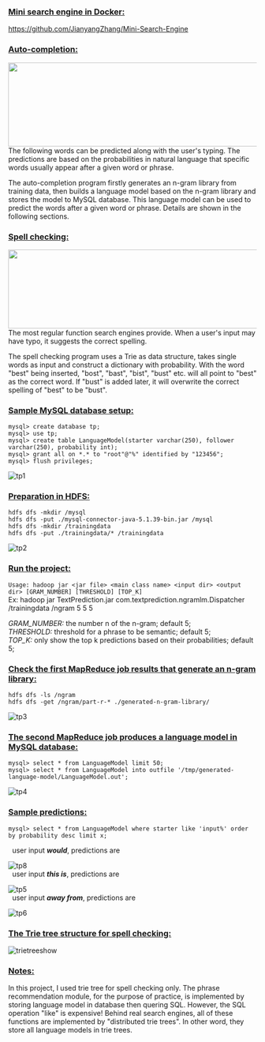 **<h3><ins>Mini search engine in Docker:</ins></h3>**
https://github.com/JianyangZhang/Mini-Search-Engine

**<h3><ins>Auto-completion:</ins></h3>**
<img src="https://user-images.githubusercontent.com/22739177/32244725-bef37ff4-be36-11e7-86fe-8567a8a9c6f6.PNG" height="170" width="550">
The following words can be predicted along with the user's typing.
The predictions are based on the probabilities in natural language that specific words usually appear after a given word or phrase.

The auto-completion program firstly generates an n-gram library from training data, then builds a language model based on the n-gram library and stores the model to MySQL database. This language model can be used to predict the words after a given word or phrase. Details are shown in the following sections.

**<h3><ins>Spell checking:</ins></h3>**
<img src="https://user-images.githubusercontent.com/22739177/32244726-bf0e2c96-be36-11e7-8421-d7007c4f3be4.PNG" height="160" width="550">
The most regular function search engines provide. When a user's input may have typo, it suggests the correct spelling.

The spell checking program uses a Trie as data structure, takes single words as input and construct a dictionary with probability.
With the word "best" being inserted, "bost", "bast", "bist", "bust" etc. will all point to "best" as the correct word. If "bust" is added later, it will overwrite the correct spelling of "best" to be "bust".

**<h3><ins>Sample MySQL database setup:</ins></h3>**
`mysql> create database tp;`<br/>
`mysql> use tp;`<br/>
`mysql> create table LanguageModel(starter varchar(250), follower varchar(250), probability int);`<br/>
`mysql> grant all on *.* to "root"@"%" identified by "123456";`<br/>
`mysql> flush privileges;`<br/>

![tp1](https://cloud.githubusercontent.com/assets/22739177/21748178/f31d7eda-d532-11e6-8990-3459fb19bfe3.PNG)

**<h3><ins>Preparation in HDFS:</ins></h3>**
`hdfs dfs -mkdir /mysql`<br/>
`hdfs dfs -put ./mysql-connector-java-5.1.39-bin.jar /mysql`<br/>
`hdfs dfs -mkdir /trainingdata`<br/>
`hdfs dfs -put ./trainingdata/* /trainingdata`<br/>

![tp2](https://cloud.githubusercontent.com/assets/22739177/21748179/f334987c-d532-11e6-8e1f-00c01b09796f.PNG)

**<h3><ins>Run the project:</ins></h3>**
`Usage: hadoop jar <jar file> <main class name> <input dir> <output dir> [GRAM_NUMBER] [THRESHOLD] [TOP_K]`<br/>
Ex: hadoop jar TextPrediction.jar com.textprediction.ngramlm.Dispatcher /trainingdata /ngram 5 5 5<br/>

*GRAM_NUMBER:* the number n of the n-gram; default 5;<br/>
*THRESHOLD:* threshold for a phrase to be semantic; default 5;<br/>
*TOP_K:* only show the top k predictions based on their probabilities; default 5;<br/>

**<h3><ins>Check the first MapReduce job results that generate an n-gram library:</ins></h3>**
`hdfs dfs -ls /ngram`<br/>
`hdfs dfs -get /ngram/part-r-* ./generated-n-gram-library/`<br/>

![tp3](https://cloud.githubusercontent.com/assets/22739177/21748181/f339a3f8-d532-11e6-89f2-1983d254da05.PNG)

**<h3><ins>The second MapReduce job produces a language model in MySQL database:</ins></h3>**
`mysql> select * from LanguageModel limit 50;`<br/>
`mysql> select * from LanguageModel into outfile '/tmp/generated-language-model/LanguageModel.out';`<br/>

![tp4](https://cloud.githubusercontent.com/assets/22739177/21748180/f339a556-d532-11e6-9968-aa9cc21e48a0.PNG)

**<h3><ins>Sample predictions:</ins></h3>**
`mysql> select * from LanguageModel where starter like 'input%' order by probability desc limit x;`<br/>

&nbsp;&nbsp;user input <b>*would*</b>, predictions are<br/>

![tp8](https://cloud.githubusercontent.com/assets/22739177/21757961/31648bd0-d5eb-11e6-9e80-100239cf3f6d.PNG)<br/>
&nbsp;&nbsp;user input <b>*this is*</b>, predictions are<br/>

![tp5](https://cloud.githubusercontent.com/assets/22739177/21748184/f33c40b8-d532-11e6-8b5c-71003ea384f5.PNG)<br/>
&nbsp;&nbsp;user input <b>*away from*</b>, predictions are<br/>

![tp6](https://cloud.githubusercontent.com/assets/22739177/21748182/f33a017c-d532-11e6-85f2-0d791087da9b.PNG)<br/>

**<h3><ins>The Trie tree structure for spell checking:</ins></h3>**
![trietreeshow](https://user-images.githubusercontent.com/22739177/30946501-48738852-a3b9-11e7-81eb-dce0a384f253.PNG)

**<h3><ins>Notes:</ins></h3>**
In this project, I used trie tree for spell checking only. The phrase recommendation module, for the purpose of practice, is implemented by storing language model in database then quering SQL. However, the SQL operation "like" is expensive! Behind real search engines, all of these functions are implemented by "distributed trie trees". In other word, they store all language models in trie trees.
